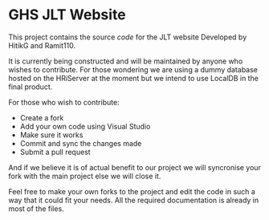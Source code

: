 # GHS JLT Website
This project contains the source *code* for the JLT website Developed by HitikG and Ramit110.

It is currently being constructed and will be maintained by anyone who wishes to contribute.
For those wondering we are using a dummy database hosted on the HRiServer at the moment but we intend to use LocalDB in the final product.

For those who wish to contribute:
* Create a fork
* Add your own code using Visual Studio
* Make sure it works
* Commit and sync the changes made
* Submit a pull request

And if we believe it is of actual benefit to our project we will syncronise your fork with the main project else we will close it.

Feel free to make your own forks to the project and edit the code in such a way that it could fit your needs. All the required documentation is already in most of the files.
